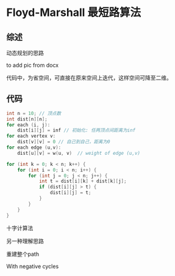 # Floyd-Marshall 最短路算法

## 综述

动态规划的思路

to add pic from docx

代码中，为省空间，可直接在原来空间上迭代，这样空间可降至二维。

## 代码
```cpp
int n = 10; // 顶点数
int dist[n][n];
for each (i, j):
    dist[i][j] = inf // 初始化: 任两顶点间距离为inf
for each vertex v:
    dist[v][v] = 0 // 自己到自己，距离为0
for each edge (u,v):
    dist[u][v] = w(u, v)  // weight of edge (u,v)

for (int k = 0; k < n; k++) {
    for (int i = 0; i < n; i++) {
        for (int j = 0; j < n; j++) {
            int t = dist[i][k] + dist[k][j];
            if (dist[i][j] > t) {
                dist[i][j] = t;
            }
        }
    }
}
```


十字计算法

另一种理解思路

重建整个path

With negative cycles



